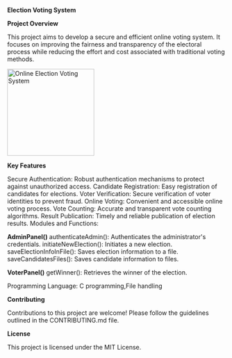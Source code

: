**Election Voting System**

**Project Overview**

This project aims to develop a secure and efficient online voting system. It focuses on improving the fairness and transparency of the electoral process while reducing the effort and cost associated with traditional voting methods.

<img src="https://img.olhardigital.com.br/wp-content/uploads/2020/11/20201116103408-scaled.jpg" alt="Online Election Voting System" style="width: auto; height: 200px;"/>

**Key Features**

Secure Authentication: Robust authentication mechanisms to protect against unauthorized access.
Candidate Registration: Easy registration of candidates for elections.
Voter Verification: Secure verification of voter identities to prevent fraud.
Online Voting: Convenient and accessible online voting process.
Vote Counting: Accurate and transparent vote counting algorithms.
Result Publication: Timely and reliable publication of election results.
Modules and Functions:

**AdminPanel()**
authenticateAdmin(): Authenticates the administrator's credentials.
initiateNewElection(): Initiates a new election.
saveElectionInfoInFile(): Saves election information to a file.
saveCandidatesFiles(): Saves candidate information to files.

**VoterPanel()**
getWinner(): Retrieves the winner of the election.

Programming Language: C programming,File handling

**Contributing**

Contributions to this project are welcome! Please follow the guidelines outlined in the CONTRIBUTING.md file.

**License**

This project is licensed under the MIT License.   
